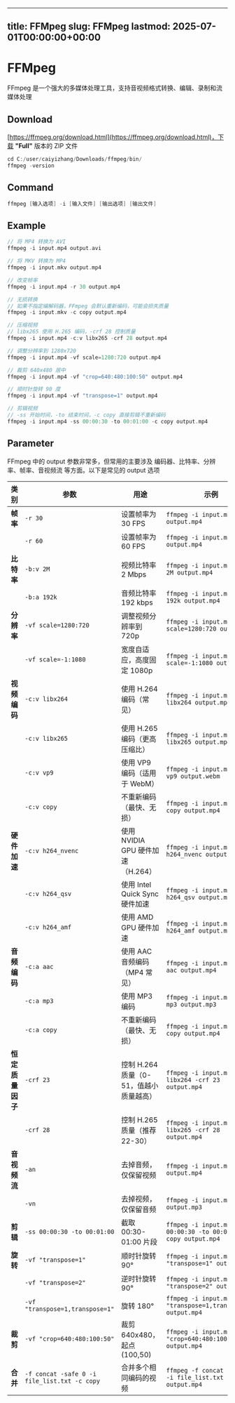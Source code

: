 
---
title: FFMpeg
slug: FFMpeg
lastmod: 2025-07-01T00:00:00+00:00
---
# FFMpeg

FFmpeg 是一个强大的多媒体处理工具，支持音视频格式转换、编辑、录制和流媒体处理

## Download

[https://ffmpeg.org/download.html](https://ffmpeg.org/download.html)，下载 **"Full"** 版本的 ZIP 文件

```cpp
cd C:/user/caiyizhang/Downloads/ffmpeg/bin/
ffmpeg -version
```

## Command

```cpp
ffmpeg [输入选项] -i [输入文件] [输出选项] [输出文件]
```

## Example

```cpp
// 将 MP4 转换为 AVI
ffmpeg -i input.mp4 output.avi

// 将 MKV 转换为 MP4
ffmpeg -i input.mkv output.mp4

// 改变帧率
ffmpeg -i input.mp4 -r 30 output.mp4

// 无损转换
// 如果不指定编解码器，FFmpeg 会默认重新编码，可能会损失质量
ffmpeg -i input.mkv -c copy output.mp4

// 压缩视频
// libx265 使用 H.265 编码，-crf 28 控制质量
ffmpeg -i input.mp4 -c:v libx265 -crf 28 output.mp4

// 调整分辨率到 1280x720
ffmpeg -i input.mp4 -vf scale=1280:720 output.mp4

// 裁剪 640x480 居中
ffmpeg -i input.mp4 -vf "crop=640:480:100:50" output.mp4

// 顺时针旋转 90 度
ffmpeg -i input.mp4 -vf "transpose=1" output.mp4

// 剪辑视频
// -ss 开始时间，-to 结束时间，-c copy 直接剪辑不重新编码
ffmpeg -i input.mp4 -ss 00:00:30 -to 00:01:00 -c copy output.mp4
```

## Parameter

FFmpeg 中的 output 参数非常多，但常用的主要涉及 编码器、比特率、分辨率、帧率、音视频流 等方面。以下是常见的 output 选项

| **类别** | **参数** | **用途** | **示例** |
| --- | --- | --- | --- |
| **帧率** | `-r 30` | 设置帧率为 30 FPS | `ffmpeg -i input.mp4 -r 30 output.mp4` |
|  | `-r 60` | 设置帧率为 60 FPS | `ffmpeg -i input.mp4 -r 60 output.mp4` |
| **比特率** | `-b:v 2M` | 视频比特率 2 Mbps | `ffmpeg -i input.mp4 -b:v 2M output.mp4` |
|  | `-b:a 192k` | 音频比特率 192 kbps | `ffmpeg -i input.mp4 -b:a 192k output.mp4` |
| **分辨率** | `-vf scale=1280:720` | 调整视频分辨率到 720p | `ffmpeg -i input.mp4 -vf scale=1280:720 output.mp4` |
|  | `-vf scale=-1:1080` | 宽度自适应，高度固定 1080p | `ffmpeg -i input.mp4 -vf scale=-1:1080 output.mp4` |
| **视频编码** | `-c:v libx264` | 使用 H.264 编码（常见） | `ffmpeg -i input.mp4 -c:v libx264 output.mp4` |
|  | `-c:v libx265` | 使用 H.265 编码（更高压缩比） | `ffmpeg -i input.mp4 -c:v libx265 output.mp4` |
|  | `-c:v vp9` | 使用 VP9 编码（适用于 WebM） | `ffmpeg -i input.mp4 -c:v vp9 output.webm` |
|  | `-c:v copy` | 不重新编码（最快、无损） | `ffmpeg -i input.mp4 -c:v copy output.mp4` |
| **硬件加速** | `-c:v h264_nvenc` | 使用 NVIDIA GPU 硬件加速（H.264） | `ffmpeg -i input.mp4 -c:v h264_nvenc output.mp4` |
|  | `-c:v h264_qsv` | 使用 Intel Quick Sync 硬件加速 | `ffmpeg -i input.mp4 -c:v h264_qsv output.mp4` |
|  | `-c:v h264_amf` | 使用 AMD GPU 硬件加速 | `ffmpeg -i input.mp4 -c:v h264_amf output.mp4` |
| **音频编码** | `-c:a aac` | 使用 AAC 音频编码（MP4 常见） | `ffmpeg -i input.mp4 -c:a aac output.mp4` |
|  | `-c:a mp3` | 使用 MP3 编码 | `ffmpeg -i input.mp4 -c:a mp3 output.mp3` |
|  | `-c:a copy` | 不重新编码（最快、无损） | `ffmpeg -i input.mp4 -c:a copy output.mp4` |
| **恒定质量因子** | `-crf 23` | 控制 H.264 质量（0-51，值越小质量越高） | `ffmpeg -i input.mp4 -c:v libx264 -crf 23 output.mp4` |
|  | `-crf 28` | 控制 H.265 质量（推荐 22-30） | `ffmpeg -i input.mp4 -c:v libx265 -crf 28 output.mp4` |
| **音视频流** | `-an` | 去掉音频，仅保留视频 | `ffmpeg -i input.mp4 -an output.mp4` |
|  | `-vn` | 去掉视频，仅保留音频 | `ffmpeg -i input.mp4 -vn output.mp3` |
| **剪辑** | `-ss 00:00:30 -to 00:01:00` | 截取 00:30-01:00 片段 | `ffmpeg -i input.mp4 -ss 00:00:30 -to 00:01:00 -c copy output.mp4` |
| **旋转** | `-vf "transpose=1"` | 顺时针旋转 90° | `ffmpeg -i input.mp4 -vf "transpose=1" output.mp4` |
|  | `-vf "transpose=2"` | 逆时针旋转 90° | `ffmpeg -i input.mp4 -vf "transpose=2" output.mp4` |
|  | `-vf "transpose=1,transpose=1"` | 旋转 180° | `ffmpeg -i input.mp4 -vf "transpose=1,transpose=1" output.mp4` |
| **裁剪** | `-vf "crop=640:480:100:50"` | 裁剪 640x480，起点 (100,50) | `ffmpeg -i input.mp4 -vf "crop=640:480:100:50" output.mp4` |
| **合并** | `-f concat -safe 0 -i file_list.txt -c copy` | 合并多个相同编码的视频 | `ffmpeg -f concat -safe 0 -i file_list.txt -c copy output.mp4` |